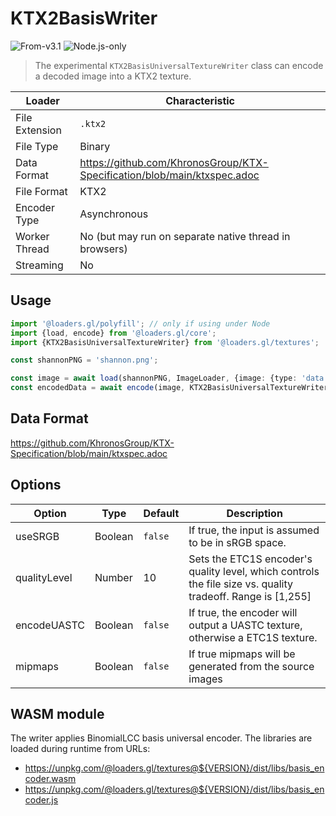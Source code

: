 # KTX2BasisWriter

<p class="badges">
  <img src="https://img.shields.io/badge/From-v3.1-blue.svg?style=flat-square" alt="From-v3.1" />
  <img src="https://img.shields.io/badge/Node.js-only-red.svg?style=flat-square" alt="Node.js-only" />
</p>

> The experimental `KTX2BasisUniversalTextureWriter` class can encode a decoded image into a KTX2 texture.

| Loader         | Characteristic                                         |
| -------------- | ------------------------------------------------------ |
| File Extension | `.ktx2`                                                |
| File Type      | Binary                                                 |
| Data Format    | https://github.com/KhronosGroup/KTX-Specification/blob/main/ktxspec.adoc         |
| File Format    | KTX2                                                   |
| Encoder Type   | Asynchronous                                           |
| Worker Thread  | No (but may run on separate native thread in browsers) |
| Streaming      | No                                                     |

## Usage

```typescript
import '@loaders.gl/polyfill'; // only if using under Node
import {load, encode} from '@loaders.gl/core';
import {KTX2BasisUniversalTextureWriter} from '@loaders.gl/textures';

const shannonPNG = 'shannon.png';

const image = await load(shannonPNG, ImageLoader, {image: {type: 'data'}});
const encodedData = await encode(image, KTX2BasisUniversalTextureWriter);
```

## Data Format

https://github.com/KhronosGroup/KTX-Specification/blob/main/ktxspec.adoc

## Options

| Option       | Type    | Default | Description                                                                                                 |
| ------------ | ------- | ------- | ----------------------------------------------------------------------------------------------------------- |
| useSRGB      | Boolean | `false` | If true, the input is assumed to be in sRGB space.                                                          |
| qualityLevel | Number  | 10      | Sets the ETC1S encoder's quality level, which controls the file size vs. quality tradeoff. Range is [1,255] |
| encodeUASTC  | Boolean | `false` | If true, the encoder will output a UASTC texture, otherwise a ETC1S texture.                                |
| mipmaps      | Boolean | `false` | If true mipmaps will be generated from the source images                                                    |

## WASM module

The writer applies BinomialLCC basis universal encoder. The libraries are loaded during runtime from URLs:

- https://unpkg.com/@loaders.gl/textures@${VERSION}/dist/libs/basis_encoder.wasm
- https://unpkg.com/@loaders.gl/textures@${VERSION}/dist/libs/basis_encoder.js
